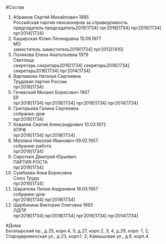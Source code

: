 #Состав  
1. Абрамов Сергей Михайлович 1985  
    Российская партия пенсионеров за справедливость  
    председатель председатель2019[1734] прг2018[1734] прг2016[1734] прг2014[1734]  
2. Каширская Юлия Леонидовна 15.06.1977  
    МО  
    заместитель заместитель2019[1734] прг2012[1410]  
3. Полякова Елена Анатольевна 1979  
    Светлица  
    секретарь секретарь2019[1734] секретарь2018[1734] секретарь2016[1734] прг2014[1734]  
4. Варламова Наталья Сергеевна  
    Трудовая партия России  
    прг2019[1734]  
5. Гачевский Михаил Борисович 1967  
    ЕР  
    прг2018[1734] прг2018[1734] прг2016[1734] прг2014[1734]  
6. Григорьева Галина Сергеевна  
    собрание-дом  
    прг2019[1734]  
7. Ковалев Сергей Александрович 10.03.1972  
    КПРФ  
    прг2018[1734] прг2018[1734]  
8. Мазовка Николай Иванович 09.02.1957  
    собрание-работа  
    прг2019[1734]  
9. Сироткин Дмитрий Юрьевич  
    ПАРТИЯ РОСТА  
    прг2019[1734]  
10. Сумбаева Анна Борисовна  
    Союз Труда  
    прг2019[1734]  
11. Шарапова Лилия Андреевна 18.03.1957  
    собрание-дом  
    прг2018[1734] прг2018[1734]  
12. Щербинина Виктория Олеговна 1993  
    ЛДПР  
    прг2018[1734] прг2018[1734] прг2016[1734] прг2014[1734]  
  
#Дома  
Богатырский пр., д.25,  корп.4, 5; д.27, корп.2, 3, 4, д.29, корп. 1, 2; Стародеревенская ул., д.23, корп.1, 2;  Камышовая ул., д.6, корп.4  
  
